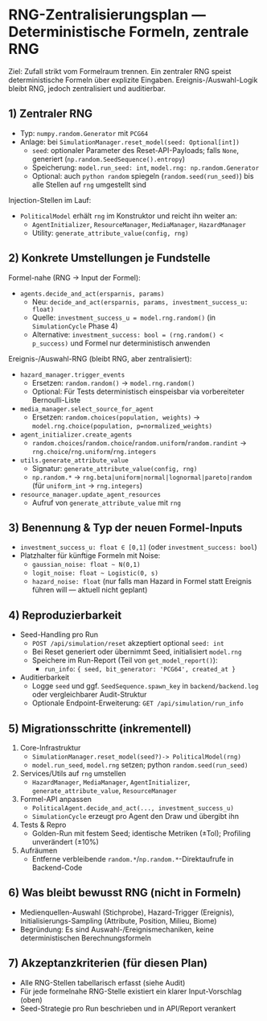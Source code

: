# RNG-Zentralisierungsplan — Deterministische Formeln, zentrale RNG

Ziel: Zufall strikt vom Formelraum trennen. Ein zentraler RNG speist deterministische Formeln über explizite Eingaben. Ereignis-/Auswahl-Logik bleibt RNG, jedoch zentralisiert und auditierbar.

## 1) Zentraler RNG
- Typ: `numpy.random.Generator` mit `PCG64`
- Anlage: bei `SimulationManager.reset_model(seed: Optional[int])`
  - `seed`: optionaler Parameter des Reset-API-Payloads; falls `None`, generiert (`np.random.SeedSequence().entropy`)
  - Speicherung: `model.run_seed: int`, `model.rng: np.random.Generator`
  - Optional: auch `python random` spiegeln (`random.seed(run_seed)`) bis alle Stellen auf `rng` umgestellt sind

Injection-Stellen im Lauf:
- `PoliticalModel` erhält `rng` im Konstruktor und reicht ihn weiter an:
  - `AgentInitializer`, `ResourceManager`, `MediaManager`, `HazardManager`
  - Utility: `generate_attribute_value(config, rng)`

## 2) Konkrete Umstellungen je Fundstelle

Formel-nahe (RNG → Input der Formel):
- `agents.decide_and_act(ersparnis, params)`
  - Neu: `decide_and_act(ersparnis, params, investment_success_u: float)`
  - Quelle: `investment_success_u = model.rng.random()` (in `SimulationCycle` Phase 4)
  - Alternative: `investment_success: bool = (rng.random() < p_success)` und Formel nur deterministisch anwenden

Ereignis-/Auswahl-RNG (bleibt RNG, aber zentralisiert):
- `hazard_manager.trigger_events`
  - Ersetzen: `random.random()` → `model.rng.random()`
  - Optional: Für Tests deterministisch einspeisbar via vorbereiteter Bernoulli-Liste
- `media_manager.select_source_for_agent`
  - Ersetzen: `random.choices(population, weights)` → `model.rng.choice(population, p=normalized_weights)`
- `agent_initializer.create_agents`
  - `random.choices`/`random.choice`/`random.uniform`/`random.randint` → `rng.choice`/`rng.uniform`/`rng.integers`
- `utils.generate_attribute_value`
  - Signatur: `generate_attribute_value(config, rng)`
  - `np.random.*` → `rng.beta|uniform|normal|lognormal|pareto|random` (für `uniform_int` → `rng.integers`)
- `resource_manager.update_agent_resources`
  - Aufruf von `generate_attribute_value` mit `rng`

## 3) Benennung & Typ der neuen Formel-Inputs
- `investment_success_u: float ∈ [0,1]` (oder `investment_success: bool`)
- Platzhalter für künftige Formeln mit Noise:
  - `gaussian_noise: float ~ N(0,1)`
  - `logit_noise: float ~ Logistic(0, s)`
  - `hazard_noise: float` (nur falls man Hazard in Formel statt Ereignis führen will — aktuell nicht geplant)

## 4) Reproduzierbarkeit
- Seed-Handling pro Run
  - `POST /api/simulation/reset` akzeptiert optional `seed: int`
  - Bei Reset generiert oder übernimmt Seed, initialisiert `model.rng`
  - Speichere im Run-Report (Teil von `get_model_report()`):
    - `run_info`: `{ seed, bit_generator: 'PCG64', created_at }`
- Auditierbarkeit
  - Logge `seed` und ggf. `SeedSequence.spawn_key` in `backend/backend.log` oder vergleichbarer Audit-Struktur
  - Optionale Endpoint-Erweiterung: `GET /api/simulation/run_info`

## 5) Migrationsschritte (inkrementell)
1. Core-Infrastruktur
   - `SimulationManager.reset_model(seed?)-> PoliticalModel(rng)`
   - `model.run_seed`, `model.rng` setzen; python `random.seed(run_seed)`
2. Services/Utils auf `rng` umstellen
   - `HazardManager`, `MediaManager`, `AgentInitializer`, `generate_attribute_value`, `ResourceManager`
3. Formel-API anpassen
   - `PoliticalAgent.decide_and_act(..., investment_success_u)`
   - `SimulationCycle` erzeugt pro Agent den Draw und übergibt ihn
4. Tests & Repro
   - Golden-Run mit festem Seed; identische Metriken (±Tol); Profiling unverändert (±10%)
5. Aufräumen
   - Entferne verbleibende `random.*`/`np.random.*`-Direktaufrufe in Backend-Code

## 6) Was bleibt bewusst RNG (nicht in Formeln)
- Medienquellen-Auswahl (Stichprobe), Hazard-Trigger (Ereignis), Initialisierungs-Sampling (Attribute, Position, Milieu, Biome)
- Begründung: Es sind Auswahl-/Ereignismechaniken, keine deterministischen Berechnungsformeln

## 7) Akzeptanzkriterien (für diesen Plan)
- Alle RNG-Stellen tabellarisch erfasst (siehe Audit)
- Für jede formelnahe RNG-Stelle existiert ein klarer Input-Vorschlag (oben)
- Seed-Strategie pro Run beschrieben und in API/Report verankert

